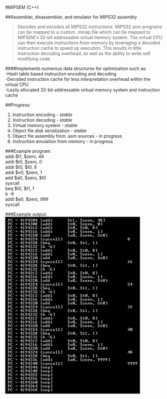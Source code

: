 #MIPSEM (C++)  

##Assembler, disassembler, and emulator for MIPS32 assembly   
   
>Decodes and encodes all MIPS32 instructions.  MIPS32 asm programs can be mapped to a custom .mmap file which can be mapped to MIPSEM's 32-bit addressable virtual memory system.  The virtual CPU can then execute instructions from memory by leveraging a decoded instruction cache to speed up execution.  This results in little instruction decoding overhead, as well as the ability to write self modifying code.   
  
####Implements numerous data structures for optimization such as:     
	-Hash table based instruction encoding and decoding    
	-Decoded instruction cache for less interpretation    overhead within the virtual CPU   
	-Lazily allocated 32-bit addressable virtual memory system and instruction cache   
   
   
##Progress:   
1. Instruction encoding	-	*stable*     
2. Instruction decoding	-	*stable*     
3. Virtual memory system	-	*stable*     
4. Object file disk serialization	-	*stable*     
5. Object file assembly from .asm sources	-	in progress
6. Instruction emulation from memory	-	  in progress    
   
###Example program:   
addi 	$t1, $zero, 48	  
addi	$t0, $zero, 0      
addi	$t0, $t0, 8   
addi	$v0, $zero, 1	   
add	$a0, $zero, $t0	   
syscall			   
beq	$t0, $t1, 1	   
b	-6			   
addi	$a0, $zero, 999	   
syscall			   

###Example output:   
![Alt text](/demos/program1output.png?raw=true)